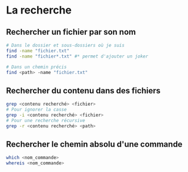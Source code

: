 # La recherche



## Rechercher un fichier par son nom

```bash
# Dans le dossier et sous-dossiers où je suis
find -name "fichier.txt"
find -name "fichier*.txt" #* permet d'ajouter un joker

# Dans un chemin précis
find <path> -name "fichier.txt"
```



## Rechercher du contenu dans des fichiers

```bash
grep <contenu recherché> <fichier>
# Pour ignorer la casse
grep -i <contenu recherché> <fichier>
# Pour une recherche récursive
grep -r <contenu recherché> <path>
```



## Rechercher le chemin absolu d'une commande

```bash
which <nom_commande>
whereis <nom_commande>
```

